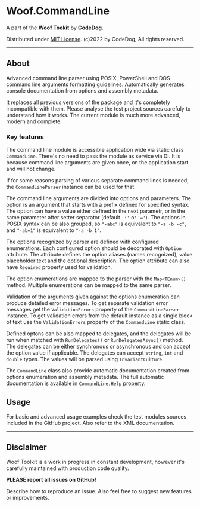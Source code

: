 ﻿# Woof.CommandLine

A part of the [**Woof Tookit**](../../Readme.md)
by **[CodeDog](https://www.codedog.pl)**.

Distributed under [MIT License](https://en.wikipedia.org/wiki/MIT_License).
(c)2022 by CodeDog, All rights reserved.

---

## About

Advanced command line parser using POSIX, PowerShell and DOS command line
arguments formatting guidelines.
Automatically generates console documentation from options and assembly
metadata.

It replaces all previous versions of the package and it's completely
incompatible with them.
Please analyse the test project sources carefuly to understand how it works.
The current module is much more advanced, modern and complete.

### Key features

The command line module is accessible application wide via static class
`CommandLine`.
There's no need to pass the module as service via DI.
It is because command line arguments are given once, on the application start
and will not change.

If for some reasons parsing of various separate command lines is needed, the
`CommandLineParser` instance can be used for that.

The command line arguments are divided into options and parameters.
The option is an argument that starts with a prefix defined for specified
syntax.
The option can have a value either defined in the next parametr, or in the same
parameter after setter separator (default `':'` or `'='`).
The options in POSIX syntax can be also grouped, so `"-abc"` is equivalent to
`"-a -b -c"`, and `"-ab=1"` is equivalent to `"-a -b 1"`.

The options recognized by parser are defined with configured enumerations.
Each configured option should be decorated with `Option` attribute.
The attribute defines the option aliases (names recognized), value placeholder
text and the optional description.
The option attribute can also have `Required` property used for validation.

The option enumerations are mapped to the parser with the `Map<TEnum>()` method.
Multiple enumerations can be mapped to the same parser.

Validation of the arguments given against the options enumeration can produce
detailed error messages.
To get separate validation error messages get the `ValidationErrors` property
of the `CommandLineParser` instance.
To get validation errors from the default instance as a single block of text
use the `ValidationErrors` property of the `CommandLine` static class.

Defined optons can be also mapped to delegates, and the delegates will be run
when matched with `RunDelegates()` or `RunDelegatesAsync()` method.
The delegates can be either synchronous or asynchronous and can accept the
option value if applicable. The delegates can accept `string`, `int`
and `double` types.
The values will be parsed using `InvariantCulture`.

The `CommandLine` class also provide automatic documentation created from
options enumeration and assembly metadata.
The full automatic documentation is available in `CommandLine.Help` property.

## Usage

For basic and advanced usage examples check the test modules sources included
in the GitHub project. Also refer to the XML documentation.

---

## Disclaimer

Woof Toolkit is a work in progress in constant development,
however it's carefully maintained with production code quality.

**PLEASE report all issues on GitHub!**

Describe how to reproduce an issue.
Also feel free to suggest new features or improvements.